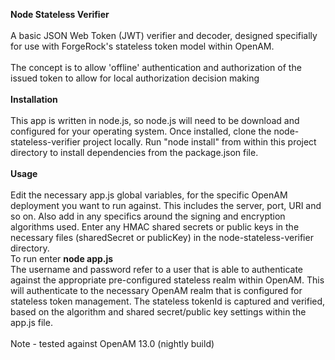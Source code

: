 <b>Node Stateless Verifier</b>
</br>
</br>
A basic JSON Web Token (JWT) verifier and decoder, designed specifially for use with ForgeRock's stateless token model within OpenAM.
<br/>
</br>
The concept is to allow 'offline' authentication and authorization of the issued token to allow for local authorization decision making
<br/>
<br/>
<b>Installation</b>
<br/>
<br/>
This app is written in node.js, so node.js will need to be download and configured for your operating system. Once installed, clone 
the node-stateless-verifier project locally.  Run "node install" from within this project directory to install dependencies
 from the package.json file.
<br/>
<br/>
<b>Usage</b>
<br/>
<br/>
Edit the necessary app.js global variables, for the specific OpenAM deployment you want to run against.
This includes the server, port, URI and so on.  Also add in any specifics around the signing and encryption algorithms used. Enter any HMAC shared secrets or public keys in the necessary files (sharedSecret or publicKey) in the node-stateless-verifier directory.
<br/>
To run enter <b>node app.js <username> <password></b>
<br/>
The username and password refer to a user that is able to authenticate against the appropriate pre-configured stateless realm within OpenAM.
This will authenticate to the necessary OpenAM realm that is configured for stateless token management.  The stateless tokenId is captured
and verified, based on the algorithm and shared secret/public key settings within the app.js file.
<br/>
<br/>
Note - tested against OpenAM 13.0 (nightly build)
